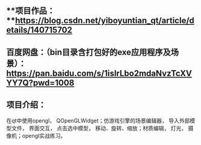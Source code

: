## **项目作品：**https://blog.csdn.net/yiboyuntian_qt/article/details/140715702



## 百度网盘：（bin目录含打包好的exe应用程序及场景）：https://pan.baidu.com/s/1islrLbo2mdaNvzTcXVYY7Q?pwd=1008



## 项目介绍：

在qt中使用opengl， QOpenGLWidget；仿游戏引擎的场景编辑器， 导入外部模型文件， 界面交互， 点击选中模型， 移动、旋转、缩放；材质编辑， 灯光， 摄像机；opengl实战练习。

